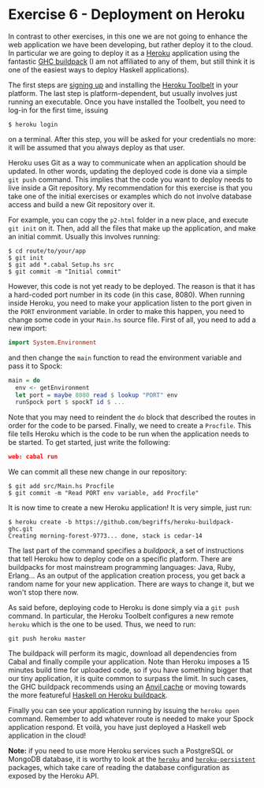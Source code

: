 # Exercise 6 - Deployment on Heroku

In contrast to other exercises, in this one we are not going to enhance the web application we have been developing, but rather deploy it to the cloud. In particular we are going to deploy it as a [Heroku](https://www.heroku.com/) application using the fantastic [GHC buildpack](https://github.com/begriffs/heroku-buildpack-ghc) (I am not affiliated to any of them, but still think it is one of the easiest ways to deploy Haskell applications).

The first steps are [signing up](https://signup.heroku.com) and installing the [Heroku Toolbelt](https://toolbelt.heroku.com/) in your platform. The last step is platform-dependent, but usually involves just running an executable. Once you have installed the Toolbelt, you need to log-in for the first time, issuing

```
$ heroku login
```

on a terminal. After this step, you will be asked for your credentials no more: it will be assumed that you always deploy as that user.

Heroku uses Git as a way to communicate when an application should be updated. In other words, updating the deployed code is done via a simple `git push` command. This implies that the code you want to deploy needs to live inside a Git repository. My recommendation for this exercise is that you take one of the initial exercises or examples which do not involve database access and build a new Git repository over it.

For example, you can copy the `p2-html` folder in a new place, and execute `git init` on it. Then, add all the files that make up the application, and make an initial commit. Usually this involves running:

```
$ cd route/to/your/app
$ git init
$ git add *.cabal Setup.hs src
$ git commit -m "Initial commit"
```

However, this code is not yet ready to be deployed. The reason is that it has a hard-coded port number in its code (in this case, 8080). When running inside Heroku, you need to make your application listen to the port given in the `PORT` environment variable. In order to make this happen, you need to change some code in your `Main.hs` source file. First of all, you need to add a new import:

```haskell
import System.Environment
```

and then change the `main` function to read the environment variable and pass it to Spock:

```haskell
main = do
  env <- getEnvironment
  let port = maybe 8080 read $ lookup "PORT" env
  runSpock port $ spockT id $ ...
```

Note that you may need to reindent the `do` block that described the routes in order for the code to be parsed.  Finally, we need to create a `Procfile`. This file tells Heroku which is the code to be run when the application needs to be started. To get started, just write the following:

```json
web: cabal run
```

We can commit all these new change in our repository:

```
$ git add src/Main.hs Procfile
$ git commit -m "Read PORT env variable, add Procfile"
```

It is now time to create a new Heroku application! It is very simple, just run:

```
$ heroku create -b https://github.com/begriffs/heroku-buildpack-ghc.git
Creating morning-forest-9773... done, stack is cedar-14
```

The last part of the command specifies a *buildpack*, a set of instructions that tell Heroku how to deploy code on a specific platform. There are buildpacks for most mainstream programming languages: Java, Ruby, Erlang... As an output of the application creation process, you get back a random name for your new application. There are ways to change it, but we won't stop there now.

As said before, deploying code to Heroku is done simply via a `git push` command. In particular, the Heroku Toolbelt configures a new remote `heroku` which is the one to be used. Thus, we need to run:

```
git push heroku master
```

The buildpack will perform its magic, download all dependencies from Cabal and finally compile your application. Note than Heroku imposes a 15 minutes build time for uploaded code, so if you have something bigger that our tiny application, it is quite common to surpass the limit. In such cases, the GHC buildpack recommends using an [Anvil cache](https://github.com/begriffs/heroku-buildpack-ghc#beating-the-fifteen-minute-build-limit) or moving towards the more featureful [Haskell on Heroku buildpack](https://haskellonheroku.com/tutorial/).

Finally you can see your application running by issuing the `heroku open` command. Remember to add whatever route is needed to make your Spock application respond. Et voilà, you have just deployed a Haskell web application in the cloud!

**Note:** if you need to use more Heroku services such a PostgreSQL or MongoDB database, it is worthy to look at the [`heroku`](http://hackage.haskell.org/package/heroku) and [`heroku-persistent`](http://hackage.haskell.org/package/heroku-persistent) packages, which take care of reading the database configuration as exposed by the Heroku API.

